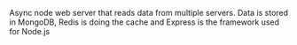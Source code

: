 Async node web server that reads data from multiple servers. Data is stored in MongoDB, Redis is doing the cache and Express is the framework used for Node.js 